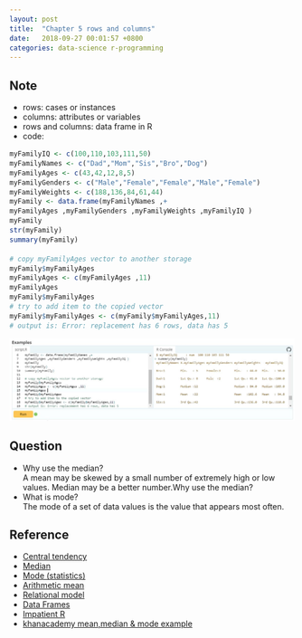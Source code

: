 ```yaml
---
layout: post
title:  "Chapter 5 rows and columns"
date:   2018-09-27 00:01:57 +0800
categories: data-science r-programming
---
```

## Note
* rows: cases or instances
* columns: attributes or variables
* rows and columns: data frame in R
* code:

```r
myFamilyIQ <- c(100,110,103,111,50)
myFamilyNames <- c("Dad","Mom","Sis","Bro","Dog")
myFamilyAges <- c(43,42,12,8,5)
myFamilyGenders <- c("Male","Female","Female","Male","Female")
myFamilyWeights <- c(188,136,84,61,44)
myFamily <- data.frame(myFamilyNames ,+
myFamilyAges ,myFamilyGenders ,myFamilyWeights ,myFamilyIQ )
myFamily
str(myFamily)
summary(myFamily)

# copy myFamilyAges vector to another storage
myFamily$myFamilyAges 
myFamilyAges <- c(myFamilyAges ,11)
myFamilyAges 
myFamily$myFamilyAges 
# try to add item to the copied vector
myFamily$myFamilyAges <- c(myFamily$myFamilyAges,11)
# output is: Error: replacement has 6 rows, data has 5
```
![r-doc-rows-columns](/assets/r-doc-rows-columns.JPG)

## Question
* Why use the median?  
A mean may be skewed by a small number of extremely high or low values. Median may be a better number.Why use the median?
* What is mode?  
The mode of a set of data values is the value that appears most often.

## Reference
* [Central tendency](https://en.wikipedia.org/wiki/Central_tendency)
* [Median](https://en.wikipedia.org/wiki/Median)
* [Mode (statistics)](https://en.wikipedia.org/wiki/Mode_(statistics))
* [Arithmetic mean](https://en.wikipedia.org/wiki/Arithmetic_mean)
* [Relational model](https://en.wikipedia.org/wiki/Relational_model)
* [Data Frames](https://stat.ethz.ch/R-manual/R-devel/library/base/html/data.frame.html)
* [Impatient R](https://www.burns-stat.com/documents/tutorials/impatient-r/)
* [khanacademy mean,median & mode example](https://www.khanacademy.org/math/ap-statistics/summarizing-quantitative-data-ap/measuring-center-quantitative/v/mean-median-and-mode)
